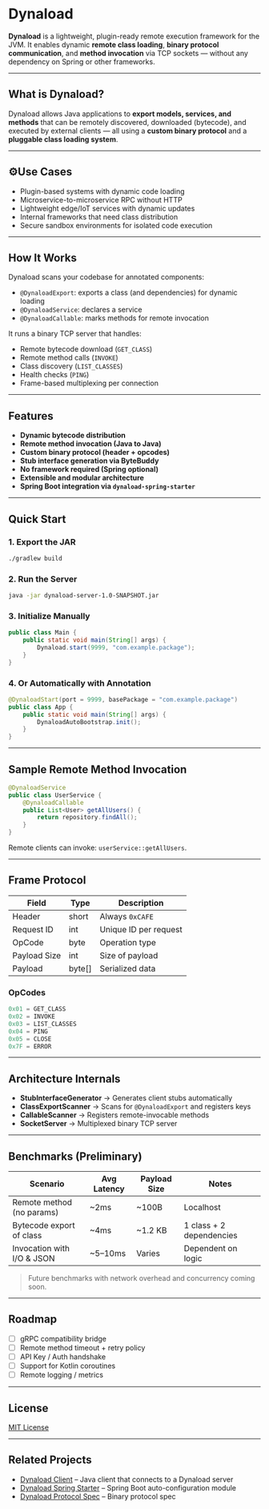 # Dynaload

**Dynaload** is a lightweight, plugin-ready remote execution framework for the JVM. It enables dynamic **remote class loading**, **binary protocol communication**, and **method invocation** via TCP sockets — without any dependency on Spring or other frameworks.

---

## What is Dynaload?

Dynaload allows Java applications to **export models, services, and methods** that can be remotely discovered, downloaded (bytecode), and executed by external clients — all using a **custom binary protocol** and a **pluggable class loading system**.

---

## ⚙Use Cases

* Plugin-based systems with dynamic code loading
* Microservice-to-microservice RPC without HTTP
* Lightweight edge/IoT services with dynamic updates
* Internal frameworks that need class distribution
* Secure sandbox environments for isolated code execution

---

## How It Works

Dynaload scans your codebase for annotated components:

* `@DynaloadExport`: exports a class (and dependencies) for dynamic loading
* `@DynaloadService`: declares a service
* `@DynaloadCallable`: marks methods for remote invocation

It runs a binary TCP server that handles:

* Remote bytecode download (`GET_CLASS`)
* Remote method calls (`INVOKE`)
* Class discovery (`LIST_CLASSES`)
* Health checks (`PING`)
* Frame-based multiplexing per connection

---

## Features

* **Dynamic bytecode distribution**
* **Remote method invocation (Java to Java)**
* **Custom binary protocol (header + opcodes)**
* **Stub interface generation via ByteBuddy**
* **No framework required (Spring optional)**
* **Extensible and modular architecture**
* **Spring Boot integration via `dynaload-spring-starter`**

---

## Quick Start

### 1. Export the JAR

```bash
./gradlew build
```

### 2. Run the Server

```bash
java -jar dynaload-server-1.0-SNAPSHOT.jar
```

### 3. Initialize Manually

```java
public class Main {
    public static void main(String[] args) {
        Dynaload.start(9999, "com.example.package");
    }
}
```

### 4. Or Automatically with Annotation

```java
@DynaloadStart(port = 9999, basePackage = "com.example.package")
public class App {
    public static void main(String[] args) {
        DynaloadAutoBootstrap.init();
    }
}
```

---

## Sample Remote Method Invocation

```java
@DynaloadService
public class UserService {
    @DynaloadCallable
    public List<User> getAllUsers() {
        return repository.findAll();
    }
}
```

Remote clients can invoke: `userService::getAllUsers`.

---

## Frame Protocol

| Field        | Type    | Description           |
| ------------ | ------- | --------------------- |
| Header       | short   | Always `0xCAFE`       |
| Request ID   | int     | Unique ID per request |
| OpCode       | byte    | Operation type        |
| Payload Size | int     | Size of payload       |
| Payload      | byte\[] | Serialized data       |

### OpCodes

```java
0x01 = GET_CLASS
0x02 = INVOKE
0x03 = LIST_CLASSES
0x04 = PING
0x05 = CLOSE
0x7F = ERROR
```

---

## Architecture Internals

* **StubInterfaceGenerator** → Generates client stubs automatically
* **ClassExportScanner** → Scans for `@DynaloadExport` and registers keys
* **CallableScanner** → Registers remote-invocable methods
* **SocketServer** → Multiplexed binary TCP server

---

## Benchmarks (Preliminary)

| Scenario                   | Avg Latency | Payload Size | Notes                    |
| -------------------------- | ----------- | ------------ | ------------------------ |
| Remote method (no params)  | \~2ms       | \~100B       | Localhost                |
| Bytecode export of class   | \~4ms       | \~1.2 KB     | 1 class + 2 dependencies |
| Invocation with I/O & JSON | \~5–10ms    | Varies       | Dependent on logic       |

> Future benchmarks with network overhead and concurrency coming soon.

---

## Roadmap

* [ ] gRPC compatibility bridge
* [ ] Remote method timeout + retry policy
* [ ] API Key / Auth handshake
* [ ] Support for Kotlin coroutines
* [ ] Remote logging / metrics

---

## License

[MIT License](./LICENSE)

---

## Related Projects

* [Dynaload Client](../dynaload-client) – Java client that connects to a Dynaload server
* [Dynaload Spring Starter](../dynaload-spring-starter) – Spring Boot auto-configuration module
* [Dynaload Protocol Spec](../protocol.md) – Binary protocol spec

